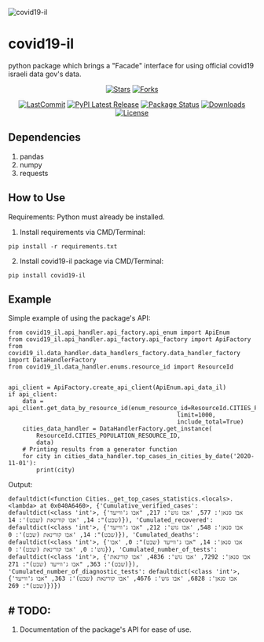 ![covid19-il](https://raw.githubusercontent.com/natylaza89/covid19_il/main/pic/covid19_il_banner.png)

# covid19-il
python package which brings a "Facade" interface for using official covid19 israeli data gov's data.

<div align="center">

[![Stars](https://img.shields.io/github/stars/natylaza89/covid19-il?style=social)](https://pepy.tech/project/covid19-il)
[![Forks](https://img.shields.io/github/forks/natylaza89/covid19-il?style=social)](https://pepy.tech/project/covid19-il)

[![LastCommit](https://img.shields.io/github/last-commit/natylaza89/covid19-il/main)](https://pepy.tech/project/covid19-il)
[![PyPI Latest Release](https://img.shields.io/pypi/v/covid19-il.svg)](https://pypi.org/project/covid19-il/)
[![Package Status](https://img.shields.io/pypi/status/pandas.svg)](https://pypi.org/project/covid19-il/)
[![Downloads](https://img.shields.io/pypi/dm/covid19-il)](https://pepy.tech/project/covid19-il)
[![License](https://img.shields.io/pypi/l/covid19-il.svg)](https://github.com/natylaza89/covid19_il/blob/main/LICENSE)
</div>

## Dependencies
1. pandas
2. numpy
3. requests

## How to Use
Requirements: Python must already be installed.
1. Install requirements via CMD/Terminal:
```
pip install -r requirements.txt
```
2. Install covid19-il package via CMD/Terminal:
```
pip install covid19-il
```

## Example
Simple example of using the package's API:
```
from covid19_il.api_handler.api_factory.api_enum import ApiEnum
from covid19_il.api_handler.api_factory.api_factory import ApiFactory
from covid19_il.data_handler.data_handlers_factory.data_handler_factory import DataHandlerFactory
from covid19_il.data_handler.enums.resource_id import ResourceId


api_client = ApiFactory.create_api_client(ApiEnum.api_data_il)
if api_client:
    data = api_client.get_data_by_resource_id(enum_resource_id=ResourceId.CITIES_POPULATION_RESOURCE_ID,
                                                limit=1000,
                                                include_total=True)
    cities_data_handler = DataHandlerFactory.get_instance(
        ResourceId.CITIES_POPULATION_RESOURCE_ID,
        data)
    # Printing results from a generator function
    for city in cities_data_handler.top_cases_in_cities_by_date('2020-11-01'):
        print(city)
```

Output:
```
defaultdict(<function Cities._get_top_cases_statistics.<locals>.<lambda> at 0x040A6460>, {'Cumulative_verified_cases': defaultdict(<class 'int'>, {'אבו סנאן': 577, 'אבו גוש': 217, "אבו ג'ווייעד (שבט)": 14, 'אבו קורינאת (שבט)': 14}), 'Cumulated_recovered': defaultdict(<class 'int'>, {'אבו סנאן': 548, 'אבו גוש': 212, "אבו ג'ווייעד (שבט)": 14, 'אבו קורינאת (שבט)': 0}), 'Cumulated_deaths': defaultdict(<class 'int'>, {'אבו סנאן': 14, "אבו ג'ווייעד (שבט)": 0, 'אבו גוש': 0, 'אבו קורינאת (שבט)': 0}), 'Cumulated_number_of_tests': defaultdict(<class 'int'>, {'אבו סנאן': 7292, 'אבו גוש': 4836, 'אבו קורינאת (שבט)': 363, "אבו ג'ווייעד (שבט)": 271}), 'Cumulated_number_of_diagnostic_tests': defaultdict(<class 'int'>, {'אבו סנאן': 6828, 'אבו גוש': 4676, 'אבו קורינאת (שבט)': 363, "אבו ג'ווייעד (שבט)": 269})})

```
## # TODO:
1. Documentation of the package's API for ease of use.